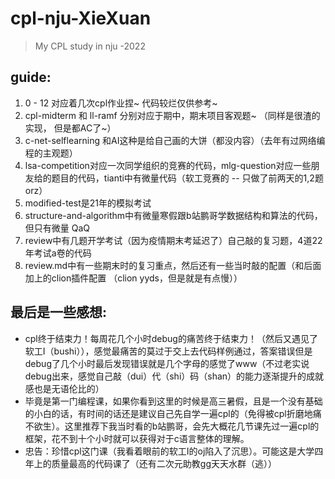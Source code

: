 # cpl-nju-XieXuan

> My CPL study in nju -2022

## guide:

1. 0 - 12 对应着几次cpl作业捏~ 代码较烂仅供参考~
2. cpl-midterm 和 ll-ramf 分别对应于期中，期末项目客观题~ （同样是很渣的实现， 但是都AC了~）
3. c-net-selflearning 和AI这种是给自己画的大饼（都没内容）（去年有过网络编程的主观题）
4. lsa-competition对应一次同学组织的竞赛的代码，mlg-question对应一些朋友给的题目的代码，tianti中有微量代码（软工竞赛的 -- 只做了前两天的1,2题orz）
5. modified-test是21年的模拟考试
6. structure-and-algorithm中有微量寒假跟b站鹏哥学数据结构和算法的代码，但只有微量 QaQ
7. review中有几题开学考试（因为疫情期末考延迟了）自己敲的复习题，4道22年考试a卷的代码
8. review.md中有一些期末时的复习重点，然后还有一些当时敲的配置（和后面加上的clion插件配置 （clion yyds，但是就是有点慢））

## 最后是一些感想:

* cpl终于结束力！每周花几个小时debug的痛苦终于结束力！（然后又遇见了软工Ⅰ（bushi）），感觉最痛苦的莫过于交上去代码样例通过，答案错误但是debug了几个小时最后发现错误就是几个字母的感觉了www（不过老实说debug出来，感觉自己敲（dui）代（shi）码（shan）的能力逐渐提升的成就感也是无语伦比的）
* 毕竟是第一门编程课，如果你看到这里的时候是高三暑假，且是一个没有基础的小白的话，有时间的话还是建议自己先自学一遍cpl的（免得被cpl折磨地痛不欲生）。这里推荐下我当时看的b站鹏哥，会先大概花几节课先过一遍cpl的框架，花不到十个小时就可以获得对于c语言整体的理解。
* 忠告：珍惜cpl这门课（我看着眼前的软工Ⅰ的oj陷入了沉思）。可能这是大学四年上的质量最高的代码课了（还有二次元助教gg天天水群（逃））
